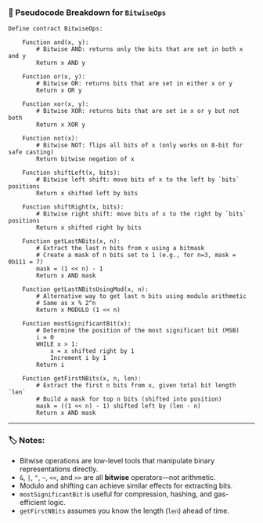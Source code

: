 ### 🧠 Pseudocode Breakdown for `BitwiseOps`

```
Define contract BitwiseOps:

    Function and(x, y):
        # Bitwise AND: returns only the bits that are set in both x and y
        Return x AND y

    Function or(x, y):
        # Bitwise OR: returns bits that are set in either x or y
        Return x OR y

    Function xor(x, y):
        # Bitwise XOR: returns bits that are set in x or y but not both
        Return x XOR y

    Function not(x):
        # Bitwise NOT: flips all bits of x (only works on 8-bit for safe casting)
        Return bitwise negation of x

    Function shiftLeft(x, bits):
        # Bitwise left shift: move bits of x to the left by `bits` positions
        Return x shifted left by bits

    Function shiftRight(x, bits):
        # Bitwise right shift: move bits of x to the right by `bits` positions
        Return x shifted right by bits

    Function getLastNBits(x, n):
        # Extract the last n bits from x using a bitmask
        # Create a mask of n bits set to 1 (e.g., for n=3, mask = 0b111 = 7)
        mask = (1 << n) - 1
        Return x AND mask

    Function getLastNBitsUsingMod(x, n):
        # Alternative way to get last n bits using modulo arithmetic
        # Same as x % 2^n
        Return x MODULO (1 << n)

    Function mostSignificantBit(x):
        # Determine the position of the most significant bit (MSB)
        i = 0
        WHILE x > 1:
            x = x shifted right by 1
            Increment i by 1
        Return i

    Function getFirstNBits(x, n, len):
        # Extract the first n bits from x, given total bit length `len`
        # Build a mask for top n bits (shifted into position)
        mask = ((1 << n) - 1) shifted left by (len - n)
        Return x AND mask
```

---

### 🏷️ Notes:

* Bitwise operations are low-level tools that manipulate binary representations directly.
* `&`, `|`, `^`, `~`, `<<`, and `>>` are all **bitwise** operators—not arithmetic.
* Modulo and shifting can achieve similar effects for extracting bits.
* `mostSignificantBit` is useful for compression, hashing, and gas-efficient logic.
* `getFirstNBits` assumes you know the length (`len`) ahead of time.


